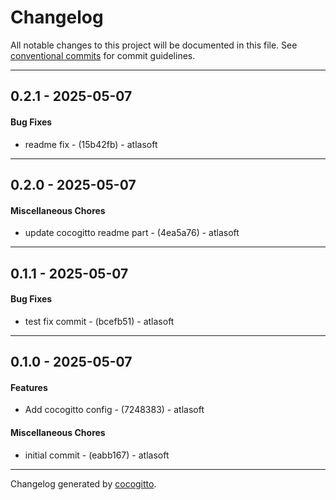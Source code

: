 # Changelog
All notable changes to this project will be documented in this file. See [conventional commits](https://www.conventionalcommits.org/) for commit guidelines.

- - -
## 0.2.1 - 2025-05-07
#### Bug Fixes
- readme fix - (15b42fb) - atlasoft

- - -

## 0.2.0 - 2025-05-07
#### Miscellaneous Chores
- update cocogitto readme part - (4ea5a76) - atlasoft

- - -

## 0.1.1 - 2025-05-07
#### Bug Fixes
- test fix commit - (bcefb51) - atlasoft

- - -

## 0.1.0 - 2025-05-07
#### Features
- Add cocogitto config - (7248383) - atlasoft
#### Miscellaneous Chores
- initial commit - (eabb167) - atlasoft

- - -

Changelog generated by [cocogitto](https://github.com/cocogitto/cocogitto).